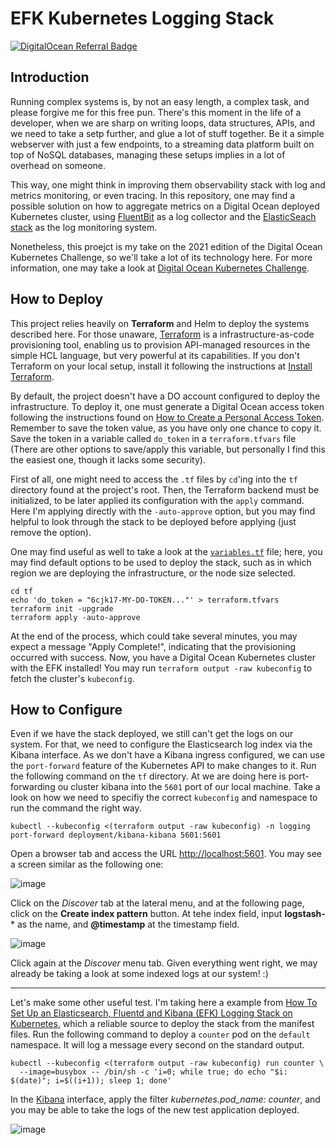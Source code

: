# EFK Kubernetes Logging Stack

[![DigitalOcean Referral Badge](https://web-platforms.sfo2.digitaloceanspaces.com/WWW/Badge%202.svg)](https://www.digitalocean.com/?refcode=346ac16c3b26&utm_campaign=Referral_Invite&utm_medium=Referral_Program&utm_source=badge)

## Introduction

Running complex systems is, by not an easy length, a complex task, and please forgive me for this free pun.
There's this moment in the life of a developer, when we are sharp on writing loops, data structures, APIs, and we need to take a setp further, and glue a lot of stuff together.
Be it a simple webserver with just a few endpoints, to a streaming data platform built on top of NoSQL databases, managing these setups implies in a lot of overhead on someone.

This way, one might think in improving them observability stack with log and metrics monitoring, or even tracing.
In this repository, one may find a possible solution on how to aggregate metrics on a Digital Ocean deployed Kubernetes cluster, using [FluentBit](https://fluentbit.io/) as a log collector and the [ElasticSeach stack](https://www.elastic.co/pt/elastic-stack/) as the log monitoring system.

Nonetheless, this proejct is my take on the 2021 edition of the Digital Ocean Kubernetes Challenge, so we'll take a lot of its technology here. For more information, one may take a look at [Digital Ocean Kubernetes Challenge](https://www.digitalocean.com/community/pages/kubernetes-challenge).

## How to Deploy

This project relies heavily on **Terraform** and Helm to deploy the systems described here. For those unaware, [Terraform](https://www.terraform.io/) is a infrastructure-as-code provisioning tool, enabling us to provision API-managed resources in the simple HCL language, but very powerful at its capabilities. 
If you don't Terraform on your local setup, install it following the instructions at [Install Terraform](https://learn.hashicorp.com/tutorials/terraform/install-cli?in=terraform/aws-get-started).

By default, the project doesn't have a DO account configured to deploy the infrastructure. To deploy it, one must generate a Digital Ocean access token following the instructions found on [How to Create a Personal Access Token](https://docs.digitalocean.com/reference/api/create-personal-access-token/). Remember to save the token value, as you have only one chance to copy it. Save the token in a variable called `do_token` in a `terraform.tfvars` file (There are other options to save/apply this variable, but personally I find this the easiest one, though it lacks some security).

First of all, one might need to access the `.tf` files by `cd`'ing into the `tf` directory found at the project's root. Then, the Terraform backend must be initialized, to be later applied its configuration with the `apply` command. Here I'm applying directly with the `-auto-approve` option, but you may find helpful to look through the stack to be deployed before applying (just remove the option).

One may find useful as well to take a look at the [`variables.tf`](./tf/variables.tf) file; here, you may find default options to be used to deploy the stack, such as in which region we are deploying the infrastructure, or the node size selected. 

```shell
cd tf
echo 'do_token = "6cjk17-MY-DO-TOKEN..."' > terraform.tfvars
terraform init -upgrade
terraform apply -auto-approve
```

At the end of the process, which could take several minutes, you may expect a message "Apply Complete!", indicating that the provisioning occurred with success. Now, you have a Digital Ocean Kubernetes cluster with the EFK installed! You may run `terraform output -raw kubeconfig` to fetch the cluster's `kubeconfig`.

## How to Configure

Even if we have the stack deployed, we still can't get the logs on our system. For that, we need to configure the Elasticsearch log index via the Kibana interface. As we don't have a Kibana ingress configured, we can use the `port-forward` feature of the Kubernetes API to make changes to it. Run the following command on the `tf` directory. At we are doing here is port-forwarding ou cluster kibana into the `5601` port of our local machine. Take a look on how we need to specifiy the correct `kubeconfig` and namespace to run the command the right way.

```
kubectl --kubeconfig <(terraform output -raw kubeconfig) -n logging port-forward deployment/kibana-kibana 5601:5601
```

Open a browser tab and access the URL [http://localhost:5601](http://localhost:5601). You may see a screen similar as the following one:

![image](https://user-images.githubusercontent.com/18720629/147832889-c1e62830-d2df-4c9e-aceb-204d9b4a14e2.png)

Click on the *Discover* tab at the lateral menu, and at the following page, click on the **Create index pattern** button. At tehe index field, input **logstash-*** as the name, and **@timestamp** at the timestamp field.

![image](https://user-images.githubusercontent.com/18720629/147833100-d48994bb-ec5a-44ea-9545-ade942df29d8.png)

Click again at the *Discover* menu tab. Given everything went right, we may already be taking a look at some indexed logs at our system! :)

---

Let's make some other useful test. I'm taking here a example from [How To Set Up an Elasticsearch, Fluentd and Kibana (EFK) Logging Stack on Kubernetes](https://www.digitalocean.com/community/tutorials/how-to-set-up-an-elasticsearch-fluentd-and-kibana-efk-logging-stack-on-kubernetes), which a reliable source to deploy the stack from the manifest files. Run the following command to deploy a `counter` pod on the `default` namespace. It will log a message every second on the standard output.

```shell
kubectl --kubeconfig <(terraform output -raw kubeconfig) run counter \
  --image=busybox -- /bin/sh -c 'i=0; while true; do echo "$i: $(date)"; i=$((i+1)); sleep 1; done'
```

In the [Kibana](http://localhost:5601/app/discover) interface, apply the filter *kubernetes.pod_name: counter*, and you may be able to take the logs of the new test application deployed.

![image](https://user-images.githubusercontent.com/18720629/147833998-726d0ae7-7bf7-4922-9dea-3a7aa9c1a161.png)
